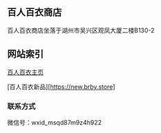 ## 百人百衣商店

百人百衣商店坐落于湖州市吴兴区观凤大厦二楼B130-2

## 网站索引
[百人百衣主页](https://m.brby.store)

[百人百衣新品][https://new.brby.store]

### 联系方式

微信号：wxid_msqd87m9z4h922
